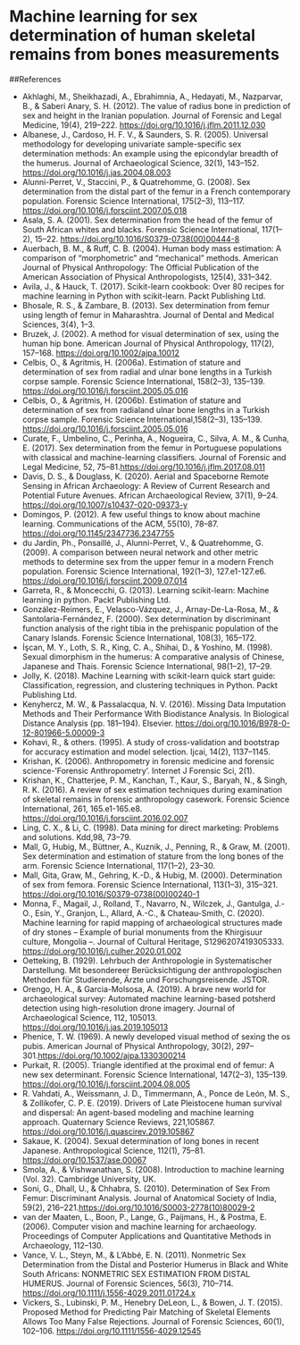 # Machine learning for  sex determination of human skeletal remains from bones measurements
##References
- Akhlaghi, M., Sheikhazadi, A., Ebrahimnia, A., Hedayati, M., Nazparvar, B., & Saberi Anary, S. H. (2012). The value of radius bone in prediction of sex and height in the Iranian population. Journal of Forensic and Legal Medicine, 19(4), 219–222. https://doi.org/10.1016/j.jflm.2011.12.030
- Albanese, J., Cardoso, H. F. V., & Saunders, S. R. (2005). Universal methodology for developing univariate sample-specific sex determination methods: An example using the epicondylar breadth of the humerus. Journal of Archaeological Science, 32(1), 143–152. https://doi.org/10.1016/j.jas.2004.08.003
- Alunni-Perret, V., Staccini, P., & Quatrehomme, G. (2008). Sex determination from the distal part of the femur in a French contemporary population. Forensic Science International, 175(2–3), 113–117. https://doi.org/10.1016/j.forsciint.2007.05.018
- Asala, S. A. (2001). Sex determination from the head of the femur of South African whites and blacks. Forensic Science International, 117(1–2), 15–22. https://doi.org/10.1016/S0379-0738(00)00444-8
- Auerbach, B. M., & Ruff, C. B. (2004). Human body mass estimation: A comparison of “morphometric” and “mechanical” methods. American Journal of Physical Anthropology: The Official Publication of the American Association of Physical Anthropologists, 125(4), 331–342.
- Avila, J., & Hauck, T. (2017). Scikit-learn cookbook: Over 80 recipes for machine learning in Python with scikit-learn. Packt Publishing Ltd.
- Bhosale, R. S., & Zambare, B. (2013). Sex determination from femur using length of femur in Maharashtra. Journal of Dental and Medical Sciences, 3(4), 1–3.
- Bruzek, J. (2002). A method for visual determination of sex, using the human hip bone. American Journal of Physical Anthropology, 117(2), 157–168. https://doi.org/10.1002/ajpa.10012
- Celbis, O., & Agritmis, H. (2006a). Estimation of stature and determination of sex from radial and ulnar bone lengths in a Turkish corpse sample. Forensic Science International, 158(2–3), 135–139. https://doi.org/10.1016/j.forsciint.2005.05.016
- Celbis, O., & Agritmis, H. (2006b). Estimation of stature and determination of sex from radialand ulnar bone lengths in a Turkish corpse sample. Forensic Science International,158(2–3), 135–139. https://doi.org/10.1016/j.forsciint.2005.05.016
- Curate, F., Umbelino, C., Perinha, A., Nogueira, C., Silva, A. M., & Cunha, E. (2017). Sex determination from the femur in Portuguese populations with classical and machine-learning classifiers. Journal of Forensic and Legal Medicine, 52, 75–81.https://doi.org/10.1016/j.jflm.2017.08.011
- Davis, D. S., & Douglass, K. (2020). Aerial and Spaceborne Remote Sensing in African Archaeology: A Review of Current Research and Potential Future Avenues. African Archaeological Review, 37(1), 9–24. https://doi.org/10.1007/s10437-020-09373-y
- Domingos, P. (2012). A few useful things to know about machine learning. Communications of the ACM, 55(10), 78–87. https://doi.org/10.1145/2347736.2347755
- du Jardin, Ph., Ponsaillé, J., Alunni-Perret, V., & Quatrehomme, G. (2009). A comparison between neural network and other metric methods to determine sex from the upper femur in a modern French population. Forensic Science International, 192(1–3), 127.e1-127.e6. https://doi.org/10.1016/j.forsciint.2009.07.014
- Garreta, R., & Moncecchi, G. (2013). Learning scikit-learn: Machine learning in python. Packt Publishing Ltd.
- González-Reimers, E., Velasco-Vázquez, J., Arnay-De-La-Rosa, M., & Santolaria-Fernández, F. (2000). Sex determination by discriminant function analysis of the right tibia in the prehispanic population of the Canary Islands. Forensic Science International, 108(3), 165–172.
- İşcan, M. Y., Loth, S. R., King, C. A., Shihai, D., & Yoshino, M. (1998). Sexual dimorphism in the humerus: A comparative analysis of Chinese, Japanese and Thais. Forensic Science International, 98(1–2), 17–29.
- Jolly, K. (2018). Machine Learning with scikit-learn quick start guide: Classification, regression, and clustering techniques in Python. Packt Publishing Ltd.
- Kenyhercz, M. W., & Passalacqua, N. V. (2016). Missing Data Imputation Methods and Their Performance With Biodistance Analysis. In Biological Distance Analysis (pp. 181–194). Elsevier. https://doi.org/10.1016/B978-0-12-801966-5.00009-3
- Kohavi, R., & others. (1995). A study of cross-validation and bootstrap for accuracy estimation and model selection. Ijcai, 14(2), 1137–1145.
- Krishan, K. (2006). Anthropometry in forensic medicine and forensic science-’Forensic Anthropometry’. Internet J Forensic Sci, 2(1).
- Krishan, K., Chatterjee, P. M., Kanchan, T., Kaur, S., Baryah, N., & Singh, R. K. (2016). A review of sex estimation techniques during examination of skeletal remains in forensic anthropology casework. Forensic Science International, 261, 165.e1-165.e8. https://doi.org/10.1016/j.forsciint.2016.02.007
- Ling, C. X., & Li, C. (1998). Data mining for direct marketing: Problems and solutions. Kdd,98, 73–79.
- Mall, G, Hubig, M., Büttner, A., Kuznik, J., Penning, R., & Graw, M. (2001). Sex determination and estimation of stature from the long bones of the arm. Forensic Science International, 117(1–2), 23–30.
- Mall, Gita, Graw, M., Gehring, K.-D., & Hubig, M. (2000). Determination of sex from femora. Forensic Science International, 113(1–3), 315–321. https://doi.org/10.1016/S0379-0738(00)00240-1
- Monna, F., Magail, J., Rolland, T., Navarro, N., Wilczek, J., Gantulga, J.-O., Esin, Y., Granjon, L., Allard, A.-C., & Chateau-Smith, C. (2020). Machine learning for rapid mapping of archaeological structures made of dry stones – Example of burial monuments from the Khirgisuur culture, Mongolia –. Journal of Cultural Heritage, S1296207419305333. https://doi.org/10.1016/j.culher.2020.01.002
- Oetteking, B. (1929). Lehrbuch der Anthropologie in Systematischer Darstellung. Mit besondereer Berücksichtigung der anthropologischen Methoden für Studierende, Ärzte und Forschungsreisende. JSTOR.
- Orengo, H. A., & Garcia-Molsosa, A. (2019). A brave new world for archaeological survey: Automated machine learning-based potsherd detection using high-resolution drone imagery. Journal of Archaeological Science, 112, 105013. https://doi.org/10.1016/j.jas.2019.105013
- Phenice, T. W. (1969). A newly developed visual method of sexing the os pubis. American Journal of Physical Anthropology, 30(2), 297–301.https://doi.org/10.1002/ajpa.1330300214 
- Purkait, R. (2005). Triangle identified at the proximal end of femur: A new sex determinant. Forensic Science International, 147(2–3), 135–139. https://doi.org/10.1016/j.forsciint.2004.08.005
- R. Vahdati, A., Weissmann, J. D., Timmermann, A., Ponce de León, M. S., & Zollikofer, C. P. E. (2019). Drivers of Late Pleistocene human survival and dispersal: An agent-based modeling and machine learning approach. Quaternary Science Reviews, 221,105867. https://doi.org/10.1016/j.quascirev.2019.105867
- Sakaue, K. (2004). Sexual determination of long bones in recent Japanese. Anthropological Science, 112(1), 75–81. https://doi.org/10.1537/ase.00067
- Smola, A., & Vishwanathan, S. (2008). Introduction to machine learning (Vol. 32). Cambridge University, UK.
- Soni, G., Dhall, U., & Chhabra, S. (2010). Determination of Sex From Femur: Discriminant Analysis. Journal of Anatomical Society of India, 59(2), 216–221.https://doi.org/10.1016/S0003-2778(10)80029-2
- van der Maaten, L., Boon, P., Lange, G., Paijmans, H., & Postma, E. (2006). Computer vision and machine learning for archaeology. Proceedings of Computer Applications and Quantitative Methods in Archaeology, 112–130.
- Vance, V. L., Steyn, M., & L’Abbé, E. N. (2011). Nonmetric Sex Determination from the Distal and Posterior Humerus in Black and White South Africans: NONMETRIC SEX ESTIMATION FROM DISTAL HUMERUS. Journal of Forensic Sciences, 56(3), 710–714. https://doi.org/10.1111/j.1556-4029.2011.01724.x
- Vickers, S., Lubinski, P. M., Henebry DeLeon, L., & Bowen, J. T. (2015). Proposed Method for Predicting Pair Matching of Skeletal Elements Allows Too Many False Rejections. Journal of Forensic Sciences, 60(1), 102–106. https://doi.org/10.1111/1556-4029.12545
